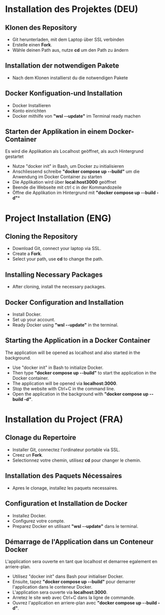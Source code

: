 # Installation des Projektes (DEU)
## Klonen des Repository
- Git herunterladen, mit dem Laptop über SSL verbinden
- Erstelle einen **Fork**.
- Wähle deinen Path aus, nutze **cd** um den Path zu ändern
## Installation der notwendigen Pakete
- Nach dem Klonen installierst du die notwendigen Pakete
## Docker Konfiguation-und Installation
- Docker Installieren
- Konto einrichten
- Docker mithilfe von **"wsl --update"** im Terminal ready machen
## Starten der Applikation in einem Docker-Container
Es wird die Applikation als Localhost geöffnet, als auch Hintergrund gestartet
- Nutze "docker init" in Bash, um Docker zu initialisieren
- Anschliessend schreibe **"docker compose up --build"** um die Anwendung im Docker Container zu starten
- Die Applikation wird über **local:host3000** geöffnet
- Beende die Webseite mit ctrl c in der Kommandozeile 
- Öffne die Applikation im Hintergrund mit **"docker compose up --build -d"***
 # Project Installation (ENG)

## Cloning the Repository 
- Download Git, connect your laptop via SSL.
- Create a **Fork**.
- Select your path, use **cd** to change the path.

## Installing Necessary Packages
- After cloning, install the necessary packages.

## Docker Configuration and Installation
- Install Docker.
- Set up your account.
- Ready Docker using **"wsl --update"** in the terminal.

## Starting the Application in a Docker Container
The application will be opened as localhost and also started in the background.
- Use "docker init" in Bash to initialize Docker.
- Then type **"docker compose up --build"** to start the application in the Docker container.
- The application will be opened via **localhost:3000**.
- Stop the website with Ctrl+C in the command line.
- Open the application in the background with **"docker compose up --build -d"**.
 
# Installation du Project (FRA)

## Clonage du Repertoire
- Installer Git, connectez l'ordinateur portable via SSL.
- Creez un **Fork**.
- Selectionnez votre chemin, utilisez **cd** pour changer le chemin.

## Installation des Paquets Nécessaires
- Apres le clonage, installez les paquets necessaires.

## Configuration et Installation de Docker
- Installez Docker.
- Configurez votre compte.
- Preparez Docker en utilisant **"wsl --update"** dans le terminal.

## Démarrage de l'Application dans un Conteneur Docker
L'application sera ouverte en tant que localhost et demarree egalement en arriere-plan.
- Utilisez "docker init" dans Bash pour initialiser Docker.
- Ensuite, tapez **"docker compose up --build"** pour demarrer l'application dans le conteneur Docker.
- L'application sera ouverte via **localhost:3000**.
- Arretez le site web avec Ctrl+C dans la ligne de commande.
- Ouvrez l'application en arriere-plan avec **"docker compose up --build -d"**.
  

